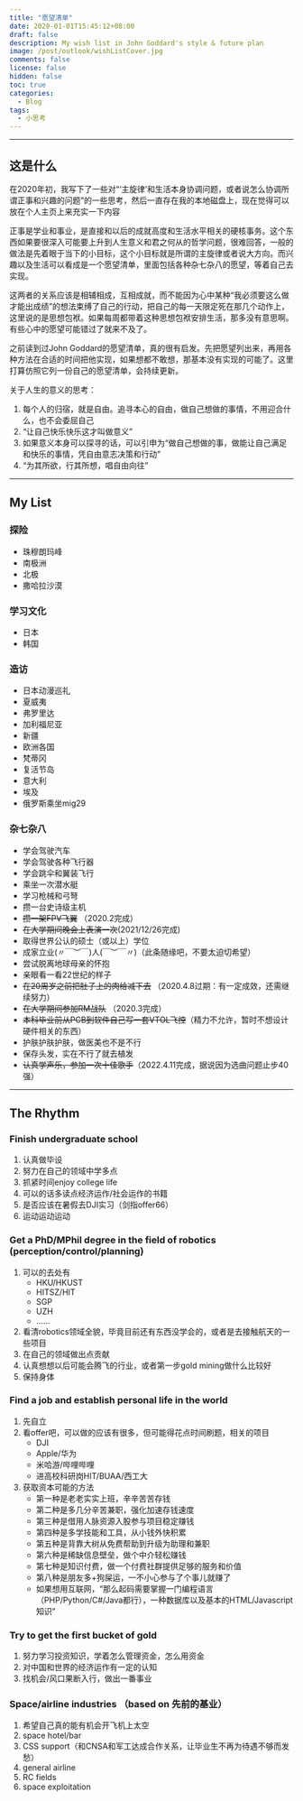 ```yaml
---
title: "愿望清单"
date: 2020-01-01T15:45:12+08:00
draft: false
description: My wish list in John Goddard's style & future plan
image: /post/outlook/wishListCover.jpg
comments: false
license: false
hidden: false
toc: true
categories:
  - Blog
tags:
  - 小思考
---
```


---
## 这是什么

在2020年初，我写下了一些对“‘主旋律’和生活本身协调问题，或者说怎么协调所谓正事和兴趣的问题”的一些思考，然后一直存在我的本地磁盘上，现在觉得可以放在个人主页上来充实一下内容

正事是学业和事业，是直接和以后的成就高度和生活水平相关的硬核事务。这个东西如果要很深入可能要上升到人生意义和君之何从的哲学问题，很难回答，一般的做法是先着眼于当下的小目标，这个小目标就是所谓的主旋律或者说大方向。而兴趣以及生活可以看成是一个愿望清单，里面包括各种杂七杂八的愿望，等着自己去实现。

这两者的关系应该是相辅相成，互相成就，而不能因为心中某种“我必须要这么做才能出成绩”的想法束缚了自己的行动，把自己的每一天限定死在那几个动作上，这里说的是思想包袱。如果每周都带着这种思想包袱安排生活，那多没有意思啊。有些心中的愿望可能错过了就来不及了。

之前读到过John Goddard的愿望清单，真的很有启发。先把愿望列出来，再用各种方法在合适的时间把他实现，如果想都不敢想，那基本没有实现的可能了。这里打算仿照它列一份自己的愿望清单，会持续更新。

关于人生的意义的思考：
1. 每个人的归宿，就是自由。追寻本心的自由，做自己想做的事情，不用迎合什么，也不会委屈自己
2. “让自己快乐快乐这才叫做意义”
3. 如果意义本身可以探寻的话，可以引申为“做自己想做的事，做能让自己满足和快乐的事情，凭自由意志决策和行动”
4. “为其所欲，行其所想，唱自由向往”

---
## My List
### 探险

* 珠穆朗玛峰
* 南极洲
* 北极
* 撒哈拉沙漠

### 学习文化

* 日本
* 韩国

### 造访

* 日本动漫巡礼
* 夏威夷
* 弗罗里达
* 加利福尼亚
* 新疆
* 欧洲各国
* 梵蒂冈
* 复活节岛
* 意大利
* 埃及
* 俄罗斯乘坐mig29

### 杂七杂八

* 学会驾驶汽车
* 学会驾驶各种飞行器
* 学会跳伞和翼装飞行
* 乘坐一次潜水艇
* 学习枪械和弓弩
* 攒一台史诗级主机
* ~~攒一架FPV飞翼~~ （2020.2完成）
* ~~在大学期间晚会上表演一次~~(2021/12/26完成)
* 取得世界公认的硕士（或以上）学位
* 成家立业(〃￣︶￣)人(￣︶￣〃)（此条随缘吧，不要太迫切希望）
* 尝试脱离地球母亲的怀抱
* 亲眼看一看22世纪的样子
* ~~在20周岁之前把肚子上的肉给减下去~~ （2020.4.8过期：有一定成效，还需继续努力）
* ~~在大学期间参加RM战队~~ （2020.3完成）
* ~~本科毕业前从PCB到软件自己写一套VTOL飞控~~（精力不允许，暂时不想设计硬件相关的东西）
* 护肤护肤护肤，做医美也不是不行
* 保存头发，实在不行了就去植发
* ~~认真学声乐，参加一次十佳歌手~~（2022.4.11完成，据说因为选曲问题止步40强）

---
## The Rhythm
### Finish undergraduate school
1. 认真做毕设
2. 努力在自己的领域中学多点
3. 抓紧时间enjoy college life
4. 可以的话多读点经济运作/社会运作的书籍
5. 是否应该在暑假去DJI实习（剑指offer66）
6. 运动运动运动
### Get a PhD/MPhil degree in the field of robotics (perception/control/planning)
1. 可以的去处有
    * HKU/HKUST
    * HITSZ/HIT
    * SGP
    * UZH
    * ……
2. 看清robotics领域全貌，毕竟目前还有东西没学会的，或者是去接触航天的一些项目
3. 在自己的领域做出点贡献
4. 认真想想以后可能会腾飞的行业，或者第一步gold mining做什么比较好
5. 保持身体
### Find a job and establish personal life in the world
1. 先自立
2. 看offer吧，可以做的应该有很多，但可能得花点时间刷题，相关的项目
    * DJI
    * Apple/华为
    * 米哈游/哔哩哔哩
    * 进高校科研岗HIT/BUAA/西工大
3. 获取资本可能的方法
    * 第一种是老老实实上班，辛辛苦苦存钱
    * 第二种是多几分辛苦兼职，强化加速存钱速度
    * 第三种是借用人脉资源入股参与项目稳定赚钱
    * 第四种是多学技能和工具，从小钱外快积累
    * 第五种是背靠大树从免费帮助到升级为助理和兼职
    * 第六种是稀缺信息壁垒，做个中介轻松赚钱
    * 第七种是知识付费，做一个付费社群提供足够的服务和价值
    * 第八种是朋友多+狗屎运，一不小心参与了个事儿就赚了
    * 如果想用互联网，“那么起码需要掌握一门编程语言（PHP/Python/C#/Java都行），一种数据库以及基本的HTML/Javascript知识”
### Try to get the first bucket of gold
1. 努力学习投资知识，学着怎么管理资金，怎么用资金
2. 对中国和世界的经济运作有一定的认知
3. 找机会/风口果断入行，做出一番事业
### Space/airline industries （based on 先前的基业）
1. 希望自己真的能有机会开飞机上太空
2. space hotel/bar
3. CSS support（和CNSA和军工达成合作关系，让毕业生不再为待遇不够而发愁）
4. general airline
5. RC fields
6. space exploitation

